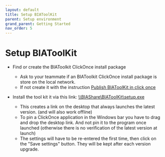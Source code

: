 ```yaml
---
layout: default
title: Setup BIAToolKit
parent: Setup environment
grand_parent: Getting Started
nav_order: 5
---
```


# Setup BIAToolKit 

* Find or create the BIAToolkit ClickOnce install package
  * Ask to your teammate if an BIAToolkit ClickOnce install package is store on the local network.
  * If not create it with the instruction [Publish BIAToolKit in click once](../../30-DeveloperGuide/50-BIAToolKit/90-PublishBIAToolKitInClickOnce.md)
  
* Install the tool kit it via this link: [\\\\BIAShare\\BIAToolKit\\setup.exe](\\\\BIAShare\\BIAToolKit\\setup.exe)
  * This creates a link on the desktop that always launches the latest version. (and will also work offline)
  * To pin a ClickOnce application in the Windows bar you have to drag and drop the desktop link. And not pin it to the program once launched (otherwise there is no verification of the latest version at launch)
  * The settings will have to be re-entered the first time, then click on the "Save settings" button. They will be kept after each version upgrade.

